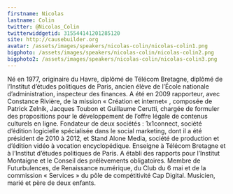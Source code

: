 ```yaml
---
firstname: Nicolas 
lastname: Colin
twitter: @Nicolas_Colin
twitterwiddgetid: 315544141201285120
site: http://causebuilder.org
avatar: /assets/images/speakers/nicolas-colin/nicolas-colin1.png
bigphoto: /assets/images/speakers/nicolas-colin/nicolas-colin2.png
bigphoto2: /assets/images/speakers/nicolas-colin/nicolas-colin3.png
---
```


Né en 1977, originaire du Havre, diplômé de Télécom Bretagne, diplômé de l’Institut d’études politiques de Paris, ancien élève de l’École nationale d’administration, inspecteur des finances. A été en 2009 rapporteur, avec Constance Rivière, de la mission « Création et internet« , composée de Patrick Zelnik, Jacques Toubon et Guillaume Cerutti, chargée de formuler des propositions pour le développement de l’offre légale de contenus culturels en ligne. Fondateur de deux sociétés : 1x1connect, société d’édition logicielle spécialisée dans le social marketing, dont il a été président de 2010 à 2012, et Stand Alone Media, société de production et d’édition vidéo à vocation encyclopédique. Enseigne à Télécom Bretagne et à l’Institut d’études politiques de Paris. A établi des rapports pour l’Institut Montaigne et le Conseil des prélèvements obligatoires. Membre de Futurbulences, de Renaissance numérique, du Club du 6 mai et de la commission « Services » du pôle de compétitivité Cap Digital. Musicien, marié et père de deux enfants.